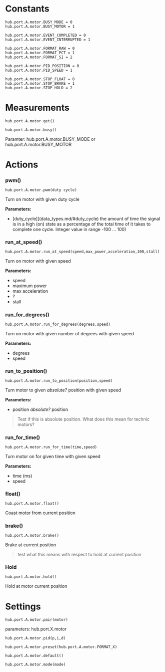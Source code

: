 <style type='text/css'>
.section ul { list-style: none !important; margin-left: 80px; margin-top:-3em;}
.section li { list-style: none !important}
.toctree-l2 a {margin-left: 0em;}
.toctree-l3 {margin-left: 2em;}
h2 {font-size: 125%;}
h2 {font-size: 115%;}
</style>



# Constants

```
hub.port.A.motor.BUSY_MODE = 0
hub.port.A.motor.BUSY_MOTOR = 1
```


```
hub.port.A.motor.EVENT_COMPLETED = 0
hub.port.A.motor.EVENT_INTERRUPTED = 1
```

```
hub.port.A.motor.FORMAT_RAW = 0
hub.port.A.motor.FORMAT_PCT = 1
hub.port.A.motor.FORMAT_SI = 2
```

```
hub.port.A.motor.PID_POSITION = 0
hub.port.A.motor.PID_SPEED = 1
```


```
hub.port.A.motor.STOP_FLOAT = 0
hub.port.A.motor.STOP_BRAKE = 1
hub.port.A.motor.STOP_HOLD = 2
```

# Measurements

```
hub.port.A.motor.get()
```

```
hub.port.A.motor.busy()
```
Paramter:
hub.port.A.motor.BUSY_MODE or hub.port.A.motor.BUSY_MOTOR

# Actions

## pwm()

```
hub.port.A.motor.pwm(duty cycle)
```

Turn on motor with given duty cycle

__Parameters:__

*  [duty_cycle][(data_types.md/#duty_cycle) the amount of time the signal is in a high (on) state as a percentage of the total time of it takes to complete one cycle. Integer value in range -100 ... 100)

## run_at_speed()

```
hub.port.A.motor.run_at_speed(speed,max_power,acceleration,100,stall)
```
Turn on motor with given speed

__Parameters:__

*  speed
*  maximum power
*  max acceleration
*  ?
*  stall 

## run_for_degrees()

```
hub.port.A.motor.run_for_degrees(degrees,speed)
```
Turn on motor with given number of degrees with given speed

__Parameters:__

*  degrees
*  speed

## run_to_position()

```
hub.port.A.motor.run_to_position(position,speed)
```

Turn motor to given _absolute?_ position with given speed

__Parameters:__

*  position _absolute?_ position

> Test if this is absolute position. What does this mean for technic motors?

## run_for_time()

```
hub.port.A.motor.run_for_time(time,speed)
```
Turn motor on for given time with given speed

__Parameters:__

*  time (ms)
*  speed

## float()
```
hub.port.A.motor.float()
```
Coast motor from current position

## brake()
  
```
hub.port.A.motor.brake()
```
Brake at current position

> test what this means with respect to hold at current position

## Hold

```
hub.port.A.motor.hold()
```
Hold at motor current position

# Settings

```
hub.port.A.motor.pair(motor)
```
parameters: hub.port.X.motor

```
hub.port.A.motor.pid(p,i,d)
```

```
hub.port.A.motor.preset(hub.port.A.motor.FORMAT_X)
```

```
hub.port.A.motor.default()
```

```
hub.port.A.motor.mode(mode)
```
